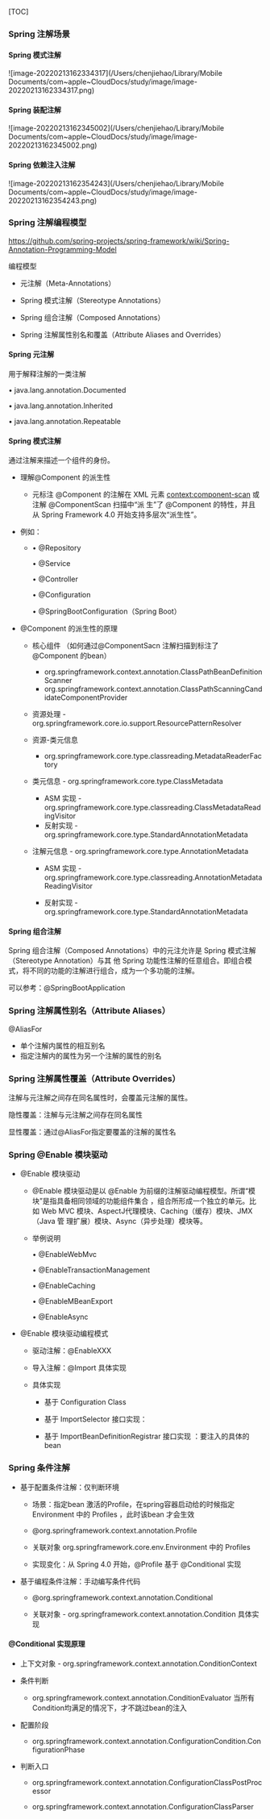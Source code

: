 [TOC]



### Spring 注解场景

#### Spring 模式注解

![image-20220213162334317](/Users/chenjiehao/Library/Mobile Documents/com~apple~CloudDocs/study/image/image-20220213162334317.png)

#### Spring 装配注解

![image-20220213162345002](/Users/chenjiehao/Library/Mobile Documents/com~apple~CloudDocs/study/image/image-20220213162345002.png)

#### Spring 依赖注入注解

![image-20220213162354243](/Users/chenjiehao/Library/Mobile Documents/com~apple~CloudDocs/study/image/image-20220213162354243.png)



### Spring 注解编程模型

https://github.com/spring-projects/spring-framework/wiki/Spring-Annotation-Programming-Model

编程模型 

- 元注解（Meta-Annotations） 

- Spring 模式注解（Stereotype Annotations） 

- Spring 组合注解（Composed Annotations） 

- Spring 注解属性别名和覆盖（Attribute Aliases and Overrides）



#### Spring 元注解

用于解释注解的一类注解

• java.lang.annotation.Documented 

• java.lang.annotation.Inherited 

• java.lang.annotation.Repeatable



#### Spring 模式注解

通过注解来描述一个组件的身份。

- 理解@Component 的派生性

  - 元标注 @Component 的注解在 XML 元素 <context:component-scan> 或注解 @ComponentScan 扫描中“派 生”了 @Component 的特性，并且从 Spring Framework 4.0 开始支持多层次“派⽣性”。

- 例如：

  - • @Repository 

    • @Service 

    • @Controller 

    • @Configuration 

    • @SpringBootConfiguration（Spring Boot）

- @Component 的派生性的原理

  - 核心组件 （如何通过@ComponentSacn 注解扫描到标注了@Component 的bean）
    - org.springframework.context.annotation.ClassPathBeanDefinitionScanner 
    - org.springframework.context.annotation.ClassPathScanningCandidateComponentProvider 

  - 资源处理 - org.springframework.core.io.support.ResourcePatternResolver 

  - 资源-类元信息 
    - org.springframework.core.type.classreading.MetadataReaderFactory 

  - 类元信息 - org.springframework.core.type.ClassMetadata 
    - ASM 实现 - org.springframework.core.type.classreading.ClassMetadataReadingVisitor 
    - 反射实现 - org.springframework.core.type.StandardAnnotationMetadata 

  - 注解元信息 - org.springframework.core.type.AnnotationMetadata 

    - ASM 实现 - org.springframework.core.type.classreading.AnnotationMetadataReadingVisitor 

    - 反射实现 - org.springframework.core.type.StandardAnnotationMetadata



#### Spring 组合注解

Spring 组合注解（Composed Annotations）中的元注允许是 Spring 模式注解（Stereotype Annotation）与其 他 Spring 功能性注解的任意组合。即组合模式，将不同的功能的注解进行组合，成为一个多功能的注解。

可以参考：@SpringBootApplication



### Spring 注解属性别名（Attribute Aliases）

@AliasFor

- 单个注解内属性的相互别名
- 指定注解内的属性为另一个注解的属性的别名



### Spring 注解属性覆盖（Attribute Overrides）

注解与元注解之间存在同名属性时，会覆盖元注解的属性。

隐性覆盖：注解与元注解之间存在同名属性

显性覆盖：通过@AliasFor指定要覆盖的注解的属性名



### Spring @Enable 模块驱动

- @Enable 模块驱动 

  - @Enable 模块驱动是以 @Enable 为前缀的注解驱动编程模型。所谓“模块”是指具备相同领域的功能组件集合 ，组合所形成⼀个独⽴的单元。⽐如 Web MVC 模块、AspectJ代理模块、Caching（缓存）模块、JMX（Java 管 理扩展）模块、Async（异步处理）模块等。

  - 举例说明 

    • @EnableWebMvc 

    • @EnableTransactionManagement 

    • @EnableCaching 

    • @EnableMBeanExport 

    • @EnableAsync

- @Enable 模块驱动编程模式 

  - 驱动注解：@EnableXXX 

  - 导入注解：@Import 具体实现 

  - 具体实现

    - 基于 Configuration Class 

    - 基于 ImportSelector 接口实现：

    - 基于 ImportBeanDefinitionRegistrar 接口实现 ：要注入的具体的bean

### Spring 条件注解

- 基于配置条件注解：仅判断环境 

  - 场景：指定bean 激活的Profile，在spring容器启动给的时候指定Environment 中的 Profiles ，此时该bean 才会生效
  -  @org.springframework.context.annotation.Profile 
  - 关联对象 org.springframework.core.env.Environment 中的 Profiles 

  - 实现变化：从 Spring 4.0 开始，@Profile 基于 @Conditional 实现 

- 基于编程条件注解：手动编写条件代码

  - @org.springframework.context.annotation.Conditional 

  - 关联对象 - org.springframework.context.annotation.Condition 具体实现



#### @Conditional 实现原理 

- 上下文对象 - org.springframework.context.annotation.ConditionContext 

- 条件判断 
  - org.springframework.context.annotation.ConditionEvaluator   当所有Condition均满足的情况下，才不跳过bean的注入

- 配置阶段 
  - org.springframework.context.annotation.ConfigurationCondition.ConfigurationPhase 

- 判断入口

  - org.springframework.context.annotation.ConfigurationClassPostProcessor 

  - org.springframework.context.annotation.ConfigurationClassParser